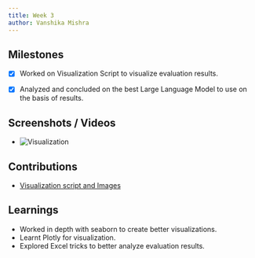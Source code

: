 ```yaml
---
title: Week 3
author: Vanshika Mishra
---
```


## Milestones
- [x] Worked on Visualization Script to visualize evaluation results.
- [x] Analyzed and concluded on the best Large Language Model to use on the basis of results.


## Screenshots / Videos 
- ![Visualization](https://github.com/vanshika230/C4GT/blob/main/Images/Visualizations/Time%20(s)_visualization.png)

## Contributions
- [Visualization script and Images](https://github.com/sunbird-cb/llm-question-answering/pull/2)

## Learnings
- Worked in depth with seaborn to create better visualizations.
- Learnt Plotly for visualization. 
- Explored Excel tricks to better analyze evaluation results. 

